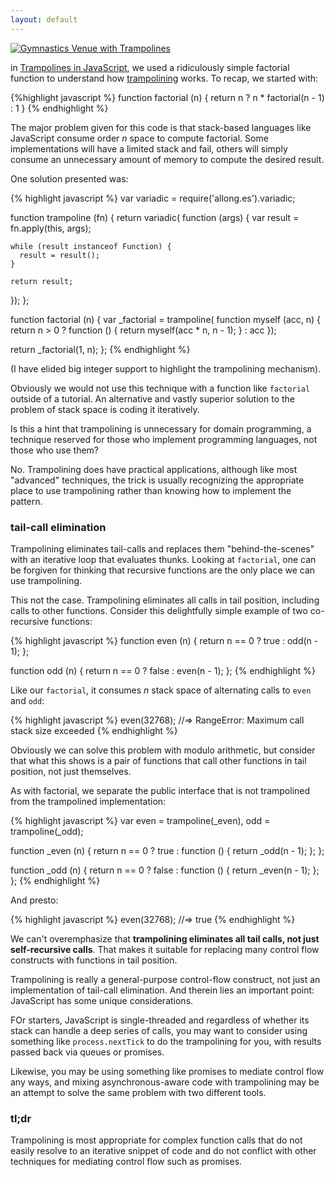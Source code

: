 ```yaml
---
layout: default
---
```


<a href="http://www.flickr.com/photos/mr_tentacle/2834914130/" title="Gymnastics Venue with Trampolines by mr_tentacle, on Flickr"><img src="http://farm4.staticflickr.com/3057/2834914130_c3b6733551_z.jpg" alt="Gymnastics Venue with Trampolines"></a>

in [Trampolines in JavaScript][t], we used a ridiculously simple factorial function to understand how [trampolining] works. To recap, we started with:

[t]: http://raganwald.com/2013/03/28/trampolines-in-javascript.html
[trampolining]: https://en.wikipedia.org/wiki/Trampoline_(computing)

{%highlight javascript %}
function factorial (n) {
  return n
  ? n * factorial(n - 1)
  : 1
}
{% endhighlight %}

The major problem given for this code is that stack-based languages like JavaScript consume order *n* space to compute factorial. Some implementations will have a limited stack and fail, others will simply consume an unnecessary amount of memory to compute the desired result.

One solution presented was: 

{% highlight javascript %}
var variadic = require('allong.es').variadic;

function trampoline (fn) {
  return variadic( function (args) {
    var result = fn.apply(this, args);

    while (result instanceof Function) {
      result = result();
    }

    return result;
    
  });
};

function factorial (n) {
  var _factorial = trampoline( function myself (acc, n) {
    return n > 0
    ? function () { return myself(acc * n, n - 1); }
    : acc
  });
  
  return _factorial(1, n);
};
{% endhighlight %}

(I have elided big integer support to highlight the trampolining mechanism).

Obviously we would not use this technique with a function like `factorial` outside of a tutorial. An alternative and vastly superior solution to the problem of stack space is coding it iteratively.

Is this a hint that trampolining is unnecessary for domain programming, a technique reserved for those who implement programming languages, not those who use them?

No. Trampolining does have practical applications, although like most "advanced" techniques, the trick is usually recognizing the appropriate place to use trampolining rather than knowing how to implement the pattern.

### tail-call elimination

Trampolining eliminates tail-calls and replaces them "behind-the-scenes" with an iterative loop that evaluates thunks. Looking at `factorial`, one can be forgiven for thinking that recursive functions are the only place we can use trampolining.

This not the case. Trampolining eliminates all calls in tail position, including calls to other functions. Consider this delightfully simple example of two co-recursive functions:

{% highlight javascript %}
function even (n) {
  return n == 0
    ? true
    : odd(n - 1);
};

function odd (n) {
  return n == 0
    ? false
    : even(n - 1);
};
{% endhighlight %}

Like our `factorial`, it consumes *n* stack space of alternating calls to `even` and `odd`:

{% highlight javascript %}
even(32768);
  //=> RangeError: Maximum call stack size exceeded
{% endhighlight %}

Obviously we can solve this problem with modulo arithmetic, but consider that what this shows is a pair of functions that call other functions in tail position, not just themselves.

As with factorial, we separate the public interface that is not trampolined from the trampolined implementation:

{% highlight javascript %}
var even = trampoline(_even),
    odd  = trampoline(_odd);

function _even (n) {
  return n == 0
    ? true
    : function () { return _odd(n - 1); };
};

function _odd (n) {
  return n == 0
    ? false
    : function () { return _even(n - 1); };
};
{% endhighlight %}

And presto:

{% highlight javascript %}
even(32768);
  //=> true
{% endhighlight %}

We can't overemphasize that **trampolining eliminates all tail calls, not just self-recursive calls**. That makes it suitable for replacing many control flow constructs with functions in tail position.

Trampolining is really a general-purpose control-flow construct, not just an implementation of tail-call elimination. And therein lies an important point: JavaScript has some unique considerations.

FOr starters, JavaScript is single-threaded and regardless of whether its stack can handle a deep series of calls, you may want to consider using something like `process.nextTick` to do the trampolining for you, with results passed back via queues or promises.

Likewise, you may be using something like promises to mediate control flow any ways, and mixing asynchronous-aware code with trampolining may be an attempt to solve the same problem with two different tools.

### tl;dr

Trampolining is most appropriate for complex function calls that do not easily resolve to an iterative snippet of code and do not conflict with other techniques for mediating control flow such as promises.